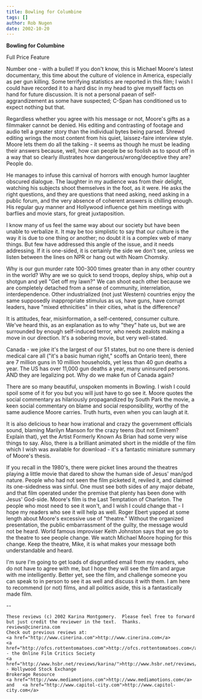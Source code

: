 ```yaml
---
title: Bowling for Columbine
tags: []
author: Rob Nugen
date: 2002-10-20
---
```


<b>Bowling for Columbine</b>

Full Price Feature

Number one - with a bullet!  If you don't know, this is Michael 
Moore's latest documentary, this time about the culture of violence 
in America, especially as per gun killing.  Some terrifying 
statistics are reported in this film; I wish I could have recorded it 
to a hard disc in my head to give myself facts on hand for future 
discussion.  It is not a personal paean of self-aggrandizement as 
some have suspected; C-Span has conditioned us to expect nothing but 
that.

Regardless whether you agree with his message or not, Moore's gifts 
as a filmmaker cannot be denied.  His editing and contrasting of 
footage and audio tell a greater story than the individual bytes 
being parsed.  Shrewd editing wrings the most content from his quiet, 
laissez-faire interview style. Moore lets them do all the talking - 
it seems as though he must be leading their answers because, well, 
how can people be so foolish as to spout off in a way that so clearly 
illustrates how dangerous/wrong/deceptive they are?  People do.

He manages to infuse this carnival of horrors with enough humor 
laughter obscured dialogue.  The laughter in my audience was from 
their delight, watching his subjects shoot themselves in the foot, as 
it were.  He asks the right questions, and they are questions that 
need asking, need asking in a public forum, and the very absence of 
coherent answers is chilling enough.  His regular guy manner and 
Hollywood influence get him meetings with barflies and movie stars, 
for great juxtaposition.

I know many of us feel the same way about our society but have been 
unable to verbalize it.  It may be too simplistic to say that our 
culture is the way it is due to one thing or another; no doubt it is 
a complex web of many things.  But few have addressed this angle of 
the issue, and it needs addressing. If it is one-sided, it is 
certainly the side we don't see, unless we listen between the lines 
on NPR or hang out with Noam Chomsky.

Why is our gun murder rate 100-300 times greater than in any other 
country in the world?  Why are we so quick to send troops, deploy 
ships, whip out a shotgun and yell "Get off my lawn?" We can shoot 
each other because we are completely detached from a sense of 
community, interrelation, interdependence.  Other industrialized (not 
just Western) countries enjoy the same supposedly inappropriate 
stimulus as us, have guns, have corrupt leaders, have "mixed 
ethnicities" in their cities, what is the difference?

It is attitudes, fear, misinformation, a self-centered, consumer 
culture.  We've heard this, as an explanation as to why "they" hate 
us, but we are surrounded by enough self-induced terror, who needs 
zealots making a move in our direction.  It's a sobering movie, but 
very well-stated.

Canada - we joke it's the largest of our 51 states, but no one there 
is denied medical care all ("it's a basic human right," scoffs an 
Ontario teen), there are 7 million guns in 10 million households, yet 
less than 40 gun deaths a year.  The US has over 11,000 gun deaths a 
year, many uninsured persons.  AND they are legalizing pot.  Why do 
we make fun of Canada again?

There are so many beautiful, unspoken moments in Bowling.  I wish I 
could spoil some of it for you but you will just have to go see it. 
Moore quotes the social commentary as hilariously propagandized by 
South Park the movie, a keen social commentary on blame and social 
responsibility, worthy of the same audience Moore carries.  Truth 
hurts, even when you can laugh at it.

It is also delicious to hear how irrational and crazy the government 
officials sound, blaming Marilyn Manson for the crazy teens (but not 
Eminem?  Explain that), yet the Artist Formerly Known As Brian had 
some very wise things to say.  Also, there is a brilliant animated 
short in the middle of the film which I wish was available for 
download - it's a fantastic miniature summary of Moore's thesis.

If you recall in the 1980's, there were picket lines around the 
theatres playing a little movie that dared to show the human side of 
Jesus' man/god nature.  People who had not seen the film picketed it, 
reviled it, and claimed its one-sidedness was sinful.  One must see 
both sides of any major debate, and that film operated under the 
premise that plenty has been done with Jesus' God-side.  Moore's film 
is the Last Temptation of Charleton.  The people who most need to see 
it won't, and I wish I could change that - I hope my readers who see 
it will help as well.  Roger Ebert yapped at some length about 
Moore's excessive use of "theatre."  Without the organized 
presentation, the public embarrassment of the guilty, the message 
would not be heard.  World famous improviser Keith Johnston says that 
we go to the theatre to see people change.  We watch Michael Moore 
hoping for this change.  Keep the theatre, Mike, it is what makes 
your message both understandable and heard.

I'm sure I'm going to get loads of disgruntled email from my readers, 
who do not have to agree with me, but I hope they will see the film 
and argue with me intelligently.  Better yet, see the film, and 
challenge someone you can speak to in person to see it as well and 
discuss it with them.  I am here to recommend (or not) films, and all 
politics aside, this is a fantastically made film.

-- 
~~~~~~~~~~~~~~~~~~~~~~~
These reviews (c) 2002 Karina Montgomery.  Please feel free to forward
but just credit the reviewer in the text.  Thanks. 
reviews@cinerina.com
Check out previous reviews at:
<a href="http://www.cinerina.com">http://www.cinerina.com</a>
<a href="http://ofcs.rottentomatoes.com">http://ofcs.rottentomatoes.com</a> - the Online Film Critics Society
<a href="http://www.hsbr.net/reviews/karina/">http://www.hsbr.net/reviews/karina/</a> - Hollywood Stock Exchange 
Brokerage Resource
<a href="http://www.mediamotions.com">http://www.mediamotions.com</a> and   <a href="http://www.capitol-city.com">http://www.capitol-city.com</a>
